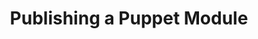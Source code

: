 ---
layout: post
title: Publishing a Puppet Module
excerpt: >
    Like with any other Open Source Software, it doesn't mean just making your code public. In this post I tell
    how I get my modules to be approved by Puppet Labs.
ogImage: /images/blog/2016/publishing-puppet-module.png
featuredImage: /images/blog/2016/publishing-puppet-module.png
category: [puppet]
external: Ve Interactive's Tech Blog
redirect_to:
  - http://tech.veinteractive.com/publishing-puppet-module.html
---
